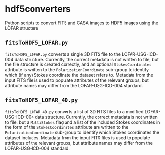 # hdf5converters
Python scripts to convert FITS and CASA images to HDF5 images using the LOFAR structure

## `fitsToHDF5_LOFAR.py`
`fitsToHDF5_LOFAR.py` converts a single 3D FITS file to the LOFAR-USG-ICD-004 data structure. Currently, the correct metadata is not written to file, but the file structure is created correctly, and an optional  `StokesCoordinates` attribute is written to the `PolarizationCoordinate` sub-group to identify which (if any) Stokes coordinate the dataset refers to. Metadata from the input FITS file is used to populate attributes of the relevant groups, but attribute names may differ from the LOFAR-USG-ICD-004 standard.

## `fitsToHDF5_LOFAR_4D.py`
`fitsToHDF5_LOFAR_4D.py` converts a list of 3D FITS files to a modified LOFAR-USG-ICD-004 data structure. Currently, the correct metadata is not written to file, but a `MultiStokes` flag and a list of the included Stokes coordinates in the form of the `StokesCoordinates` attribute are written to the `PolarizationCoordinate` sub-group to identify which Stokes coordinates the dataset includes. Metadata from the input FITS files is used to populate attributes of the relevant groups, but attribute names may differ from the LOFAR-USG-ICD-004 standard.
